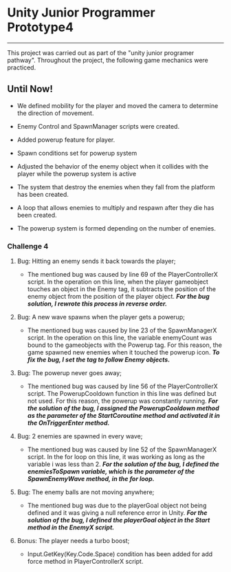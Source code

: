 # Unity Junior Programmer Prototype4

---

This project was carried out as part of the "unity junior programer pathway". Throughout the project, the following game mechanics were practiced.

## Until Now!

* We defined mobility for the player and moved the camera to determine the direction of movement.
 
* Enemy Control and SpawnManager scripts were created.
 
* Added powerup feature for player.
 
* Spawn conditions set for powerup system

* Adjusted the behavior of the enemy object when it collides with the player while the powerup system is active

* The system that destroy the enemies when they fall from the platform has been created.

* A loop that allows enemies to multiply and respawn after they die has been created. 

* The powerup system is formed depending on the number of enemies.

### Challenge 4

1) Bug: Hitting an enemy sends it back towards the player;
   * The mentioned bug was caused by line 69 of the PlayerControllerX script. In the operation on this line, when the player gameobject touches an object in the Enemy tag, it subtracts the position of the enemy object from the position of the player object.
   ***For the bug solution, I rewrote this process in reverse order.***


2) Bug: A new wave spawns when the player gets a powerup;
    * The mentioned bug was caused by line 23 of the SpawnManagerX script. In the operation on this line, the variable enemyCount was bound to the gameobjects with the Powerup tag. For this reason, the game spawned new enemies when it touched the powerup icon. ***To fix the bug, I set the tag to follow Enemy objects.***


3) Bug: The powerup never goes away;
    * The mentioned bug was caused by line 56 of the PlayerControllerX script. The PowerupCooldown function in this line was defined but not used. For this reason, the powerup was constantly running. ***For the solution of the bug, I assigned the PowerupCooldown method as the parameter of the StartCoroutine method and activated it in the OnTriggerEnter method.***


4) Bug: 2 enemies are spawned in every wave;
   * The mentioned bug was caused by line 52 of the SpawnManagerX script. In the for loop on this line, it was working as long as the variable i was less than 2. ***For the solution of the bug, I defined the enemiesToSpawn variable, which is the parameter of the SpawnEnemyWave method, in the for loop.***


5) Bug: The enemy balls are not moving anywhere;
   * The mentioned bug was due to the playerGoal object not being defined and it was giving a null reference error in Unity. ***For the solution of the bug, I defined the playerGoal object in the Start method in the EnemyX script.***


6) Bonus: The player needs a turbo boost;
   * Input.GetKey(Key.Code.Space) condition has been added for add force method in PlayerControllerX script.
